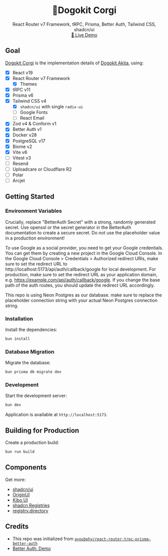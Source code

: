 <div align="center">
	<h1 align="center">🐶Dogokit Corgi</h1>
  <p align="center">
    <span>React Router v7 Framework, tRPC, Prisma, Better Auth, Tailwind CSS, shadcn/ui</span>
    <br />
    <a href="https://corgi.dogokit.com">🚧 Live Demo</a>
  </p>
</div>

## Goal

[Dogokit Corgi](https://github.com/dogokit/dogokit-corgi) is the implementation details of [Dogokit Akita](https://github.com/dogokit/dogokit-akita), using:

- [x] React v19
- [x] React Router v7 Framework
  - [x] Themes
- [x] tRPC v11
- [x] Prisma v6
- [x] Tailwind CSS v4
  - [x] `shadcn/ui` with single `radix-ui`
  - [ ] Google Fonts
  - [ ] React Email
- [x] Zod v4 & Conform v1
- [x] Better Auth v1
- [x] Docker v28
- [x] PostgreSQL v17
- [x] Biome v2
- [x] Vite v6
- [ ] Vitest v3
- [ ] Resend
- [ ] Uploadcare or Cloudflare R2
- [ ] Polar
- [ ] Arcjet

## Getting Started

### Environment Variables

Crucially, replace "BetterAuth Secret" with a strong, randomly generated secret. Use openssl or the secret generator in the BetterAuth documentation to create a secure secret. Do not use the placeholder value in a production environment!

To use Google as a social provider, you need to get your Google credentials. You can get them by creating a new project in the Google Cloud Console.
In the Google Cloud Console > Credentials > Authorized redirect URIs, make sure to set the redirect URL to http://localhost:5173/api/auth/callback/google for local development. For production, make sure to set the redirect URL as your application domain, e.g. https://example.com/api/auth/callback/google. If you change the base path of the auth routes, you should update the redirect URL accordingly.

This repo is using Neon Postgres as our database. make sure to replace the placeholder connection string with your actual Neon Postgres connection string.

### Installation

Install the dependencies:

```bash
bun install
```

### Database Migration

Migrate the database:

```bash
bun prisma db migrate dev
```

### Development

Start the development server:

```bash
bun dev
```

Application is available at `http://localhost:5173`.

## Building for Production

Create a production build:

```bash
bun run build
```

## Components

Get more:

- [shadcn/ui](https://ui.shadcn.com)
- [OriginUI](https://originui.com)
- [Kibo UI](https://kibo-ui.com)
- [shadcn Registries](https://shadcn-registries.vercel.app)
- [registry.directory](https://registry.directory)

## Credits

- This repo was initialized from [`ayoubphy/react-router-trpc-prisma-better-auth`](https://github.com/ayoubphy/react-router-trpc-prisma-better-auth)
- [Better Auth: Demo](https://demo.better-auth.com)

